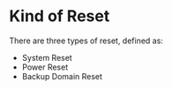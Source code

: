 # Kind of Reset
There are three types of reset, defined as:
- System Reset
- Power Reset
- Backup Domain Reset

